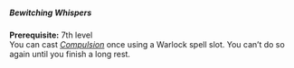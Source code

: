 ##### Bewitching Whispers

**Prerequisite:**
7th level
\
You can cast _[<span class="spell">Compulsion</span>](#Compulsion_compulsion)_ once using a Warlock spell slot.
You can’t do so again until you finish a long rest.

